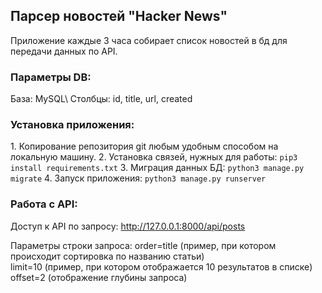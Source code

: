 <h2>Парсер новостей "Hacker News"</h2>
Приложение каждые 3 часа собирает список новостей в бд для передачи данных по API.

<h3>Параметры DB:</h3>
База: MySQL\
Столбцы: id, title, url, created

<h3>Установка приложения:</h3>
1. Копирование репозитория git любым удобным способом на локальную машину.
2. Установка связей, нужных для работы:
<code>pip3 install requirements.txt</code>
3. Миграция данных БД:
<code>python3 manage.py migrate</code>
4. Запуск приложения:
<code>python3 manage.py runserver</code>
   

<h3>Работа с API:</h3>

Доступ к API по запросу:
http://127.0.0.1:8000/api/posts

Параметры строки запроса:
order=title (пример, при котором происходит сортировка по названию статьи)\
limit=10 (пример, при котором отображается 10 результатов в списке)\
offset=2 (отображение глубины запроса)